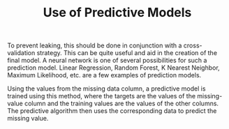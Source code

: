 <br>

<h1 align='center'>
  Use of Predictive Models
</h1>

<br>

To prevent leaking, this should be done in conjunction with a cross-validation strategy. This can be quite useful and aid in the creation of the final model. A neural network is one of several possibilities for such a prediction model. Linear Regression, Random Forest, K Nearest Neighbor, Maximum Likelihood, etc. are a few examples of prediction models.

Using the values from the missing data column, a predictive model is trained using this method, where the targets are the values of the missing-value column and the training values are the values of the other columns. The predictive algorithm then uses the corresponding data to predict the missing value.


<br> <br> <br>






